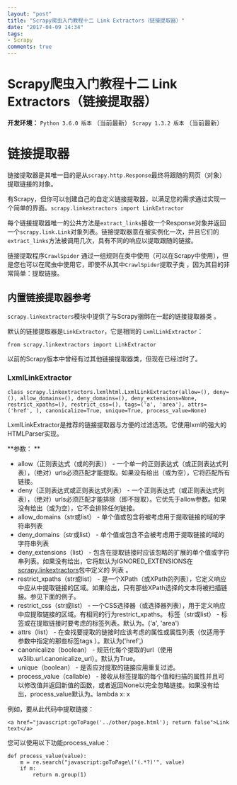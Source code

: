 ```yaml
---
layout: "post"
title: "Scrapy爬虫入门教程十二 Link Extractors（链接提取器）"
date: "2017-04-09 14:34"
tags:
- Scrapy
comments: true
---
```


# Scrapy爬虫入门教程十二 Link Extractors（链接提取器）


**开发环境：**
`Python 3.6.0 版本` （当前最新）
`Scrapy 1.3.2 版本` （当前最新）

# 链接提取器

链接提取器是其唯一目的是从`scrapy.http.Response`最终将跟随的网页（对象）提取链接的对象。

有Scrapy，但你可以创建自己的自定义链接提取器，以满足您的需求通​​过实现一个简单的界面。`scrapy.linkextractors import LinkExtractor`

每个链接提取器唯一的公共方法是`extract_links`接收一个Response对象并返回一个`scrapy.link.Link`对象列表。链接提取器意在被实例化一次，并且它们的`extract_links`方法被调用几次，具有不同的响应以提取跟随的链接。

链接提取程序`CrawlSpider` 通过一组规则在类中使用（可以在Scrapy中使用），但是您也可以在爬虫中使用它，即使不从其中`CrawlSpider`提取子类 ，因为其目的非常简单：提取链接。

## 内置链接提取器参考

`scrapy.linkextractors`模块中提供了与Scrapy捆绑在一起的链接提取器类 。

默认的链接提取器是`LinkExtractor`，它是相同的 `LxmlLinkExtractor`：

    from scrapy.linkextractors import LinkExtractor

以前的Scrapy版本中曾经有过其他链接提取器类，但现在已经过时了。

### LxmlLinkExtractor

    class scrapy.linkextractors.lxmlhtml.LxmlLinkExtractor(allow=(), deny=(), allow_domains=(), deny_domains=(), deny_extensions=None, restrict_xpaths=(), restrict_css=(), tags=('a', 'area'), attrs=('href', ), canonicalize=True, unique=True, process_value=None)

LxmlLinkExtractor是推荐的链接提取器与方便的过滤选项。它使用lxml的强大的HTMLParser实现。

**参数：    **

- allow（正则表达式（或的列表）） - 一个单一的正则表达式（或正则表达式列表），（绝对）urls必须匹配才能提取。如果没有给出（或为空），它将匹配所有链接。
- deny（正则表达式或正则表达式列表） - 一个正则表达式（或正则表达式列表），（绝对）urls必须匹配才能排除（即不提取）。它优先于allow参数。如果没有给出（或为空），它不会排除任何链接。
- allow_domains（str或list） - 单个值或包含将被考虑用于提取链接的域的字符串列表
- deny_domains（str或list） - 单个值或包含不会被考虑用于提取链接的域的字符串列表
- deny_extensions（list） - 包含在提取链接时应该忽略的扩展的单个值或字符串列表。如果没有给出，它将默认为IGNORED_EXTENSIONS在[scrapy.linkextractors](https://github.com/scrapy/scrapy/blob/master/scrapy/linkextractors/__init__.py)包中定义的 列表 。
- restrict_xpaths（str或list） - 是一个XPath（或XPath的列表），它定义响应中应从中提取链接的区域。如果给出，只有那些XPath选择的文本将被扫描链接。参见下面的例子。
- restrict_css（str或list） - 一个CSS选择器（或选择器列表），用于定义响应中应提取链接的区域。有相同的行为restrict_xpaths。
标签（str或list） - 标签或在提取链接时要考虑的标签列表。默认为。('a', 'area')
- attrs（list） - 在查找要提取的链接时应该考虑的属性或属性列表（仅适用于参数中指定的那些标签tags ）。默认为('href',)
- canonicalize（boolean） - 规范化每个提取的url（使用w3lib.url.canonicalize_url）。默认为True。
- unique（boolean） - 是否应对提取的链接应用重复过滤。
- process_value（callable） -
接收从标签提取的每个值和扫描的属性并且可以修改值并返回新值的函数，或者返回None以完全忽略链接。如果没有给出，process_value默认为。lambda x: x

例如，要从此代码中提取链接：

    <a href="javascript:goToPage('../other/page.html'); return false">Link text</a>

您可以使用以下功能process_value：

    def process_value(value):
        m = re.search("javascript:goToPage\('(.*?)'", value)
        if m:
            return m.group(1)
